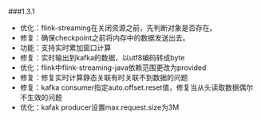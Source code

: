 <!---
 Tencent is pleased to support the open source community by making BK-BASE 蓝鲸基础平台 available. 
 
 Copyright (C) 2021 THL A29 Limited, a Tencent company.  All rights reserved. 
 
 BK-BASE 蓝鲸基础平台 is licensed under the MIT License.
 
 License for BK-BASE 蓝鲸基础平台:
 --------------------------------------------------------------------
 Permission is hereby granted, free of charge, to any person obtaining a copy of this software and associated
 documentation files (the "Software"), to deal in the Software without restriction, including without limitation
 the rights to use, copy, modify, merge, publish, distribute, sublicense, and/or sell copies of the Software,
 and to permit persons to whom the Software is furnished to do so, subject to the following conditions:
 
 The above copyright notice and this permission notice shall be included in all copies or substantial
 portions of the Software.
 
 THE SOFTWARE IS PROVIDED "AS IS", WITHOUT WARRANTY OF ANY KIND, EXPRESS OR IMPLIED, INCLUDING BUT NOT
 LIMITED TO THE WARRANTIES OF MERCHANTABILITY, FITNESS FOR A PARTICULAR PURPOSE AND NONINFRINGEMENT. IN
 NO EVENT SHALL THE AUTHORS OR COPYRIGHT HOLDERS BE LIABLE FOR ANY CLAIM, DAMAGES OR OTHER LIABILITY,
 WHETHER IN AN ACTION OF CONTRACT, TORT OR OTHERWISE, ARISING FROM, OUT OF OR IN CONNECTION WITH THE
 SOFTWARE OR THE USE OR OTHER DEALINGS IN THE SOFTWARE.
-->

###1.3.1
- 优化：flink-streaming在关闭资源之前，先判断对象是否存在。
- 修复：确保checkpoint之前将内存中的数据发送出去。
- 功能：支持实时累加窗口计算
- 修复：实时输出到kafka的数据，以utf8编码转成byte
- 优化：flink中flink-streaming-java依赖范围更改为provided
- 修复：修复实时计算静态关联有时关联不到数据的问题
- 修复：kafka consumer指定auto.offset.reset值，修复当从头读取数据偶尔不生效的问题
- 优化：kafak producer设置max.request.size为3M
